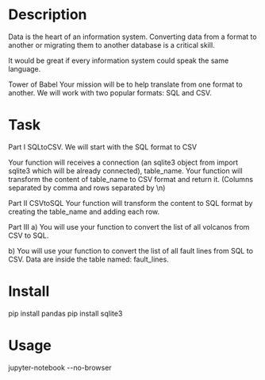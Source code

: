 # Description

Data is the heart of an information system. Converting data from a format to another or migrating them to another database is a critical skill.

It would be great if every information system could speak the same language.

Tower of Babel Your mission will be to help translate from one format to another.
We will work with two popular formats: SQL and CSV.

# Task

Part I SQLtoCSV. We will start with the SQL format to CSV

Your function will receives a connection (an sqlite3 object from import sqlite3 which will be already connected), table_name. Your function will transform the content of table_name to CSV format and return it. (Columns separated by comma and rows separated by \n)

Part II CSVtoSQL Your function will transform the content to SQL format by creating the table_name and adding each row.

Part III a) You will use your function to convert the list of all volcanos from CSV to SQL.

b) You will use your function to convert the list of all fault lines from SQL to CSV. Data are inside the table named: fault_lines.

# Install
pip install pandas
pip install sqlite3

# Usage

jupyter-notebook --no-browser